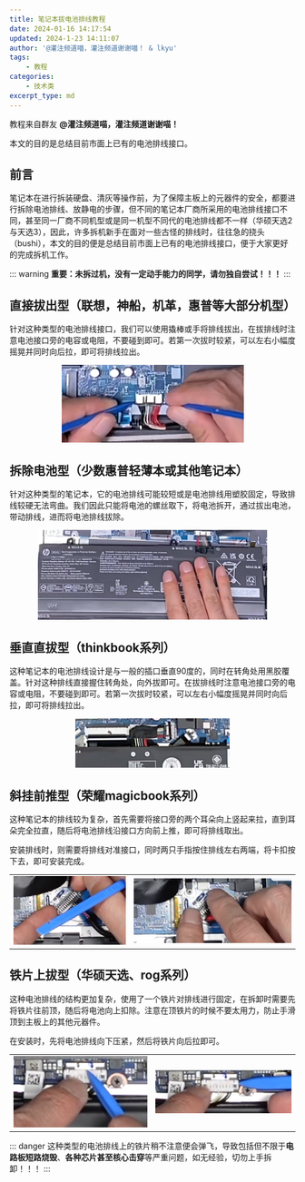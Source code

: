 ```yaml
---
title: 笔记本拔电池排线教程
date: 2024-01-16 14:17:54
updated: 2024-1-23 14:11:07
author: '@灌注频道喵，灌注频道谢谢喵！ & lkyu'
tags:
    - 教程
categories:
    - 技术类
excerpt_type: md
---
```


教程来自群友 **@灌注频道喵，灌注频道谢谢喵！**

本文的目的是总结目前市面上已有的电池排线接口。

<!-- more -->

## 前言

笔记本在进行拆装硬盘、清灰等操作前，为了保障主板上的元器件的安全，都要进行拆除电池排线、放静电的步骤，但不同的笔记本厂商所采用的电池排线接口不同，甚至同一厂商不同机型或是同一机型不同代的电池排线都不一样（华硕天选2与天选3），因此，许多拆机新手在面对一些古怪的排线时，往往急的挠头（bushi），本文的目的便是总结目前市面上已有的电池排线接口，便于大家更好的完成拆机工作。

::: warning
**重要：未拆过机，没有一定动手能力的同学，请勿独自尝试！！！**
:::

## 直接拔出型（联想，神船，机革，惠普等大部分机型）

针对这种类型的电池排线接口，我们可以使用撬棒或手将排线拔出，在拔排线时注意电池接口旁的电容或电阻，不要碰到即可。若第一次拔时较紧，可以左右小幅度摇晃并同时向后拉，即可将排线拉出。

<div style="margin: 0 auto; text-align: center; width: 80%"><img src="../img/zhijieba.png" /></div>

## 拆除电池型（少数惠普轻薄本或其他笔记本）

针对这种类型的笔记本，它的电池排线可能较短或是电池排线用塑胶固定，导致排线较硬无法弯曲。我们因此只能将电池的螺丝取下，将电池拆开，通过拔出电池，带动排线，进而将电池排线拔除。

<div style="margin: 0 auto; text-align: center; width: 80%"><img src="../img/chaidianchi.png" /></div>

## 垂直直拔型（thinkbook系列）

这种笔记本的电池排线设计是与一般的插口垂直90度的，同时在转角处用黑胶覆盖。针对这种排线直接握住转角处，向外拔即可。在拔排线时注意电池接口旁的电容或电阻，不要碰到即可。若第一次拔时较紧，可以左右小幅度摇晃并同时向后拉，即可将排线拉出。

<div style="margin: 0 auto; text-align: center; width: 80%"><img src="../img/chuizhiba.png" /></div>

## 斜挂前推型（荣耀magicbook系列）

这种笔记本的排线较为复杂，首先需要将接口旁的两个耳朵向上竖起来拉，直到耳朵完全拉直，随后将电池排线沿接口方向前上推，即可将排线取出。

安装排线时，则需要将排线对准接口，同时两只手指按住排线左右两端，将卡扣按下去，即可安装完成。

<table><tr>
<td><img src="../img/qiantui1.png" border=0></td>
<td><img src="../img/qiantui2.png" border=0></td>
</tr></table>

## 铁片上拔型（华硕天选、rog系列）

这种电池排线的结构更加复杂，使用了一个铁片对排线进行固定，在拆卸时需要先将铁片往前顶，随后将电池向上扣除。注意在顶铁片的时候不要太用力，防止手滑顶到主板上的其他元器件。

在安装时，先将电池排线向下压紧，然后将铁片向后拉即可。

<table><tr>
<td><img src="../img/tiepian1.png" border=0></td>
<td><img src="../img/tiepian2.png" border=0></td>
</tr></table>

::: danger
这种类型的电池排线上的铁片稍不注意便会弹飞，导致包括但不限于**电路板短路烧毁**、**各种芯片甚至核心击穿**等严重问题，如无经验，切勿上手拆卸！！！
:::
